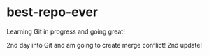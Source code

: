 # best-repo-ever
Learning Git in progress and going great!

2nd day into Git and am going to create merge conflict! 2nd update!